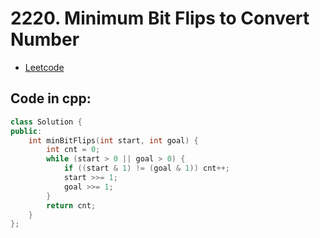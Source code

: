 # 2220. Minimum Bit Flips to Convert Number
- [Leetcode](https://leetcode.com/problems/minimum-bit-flips-to-convert-number/description/)
## Code in cpp:
```cpp
class Solution {
public:
    int minBitFlips(int start, int goal) {
        int cnt = 0;
        while (start > 0 || goal > 0) {
            if ((start & 1) != (goal & 1)) cnt++;
            start >>= 1;
            goal >>= 1;
        }
        return cnt;
    }
};
```

